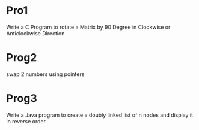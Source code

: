 # Pro1
 Write a C Program to rotate a Matrix by 90 Degree in Clockwise or Anticlockwise Direction

# Prog2
swap 2 numbers using pointers

# Prog3
Write a Java program to create a doubly linked list of n nodes and display it in reverse order
